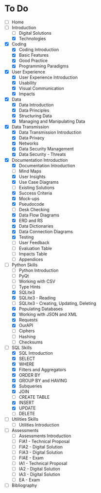 # To Do

- [ ] Home
- [ ] Introduction
  - [ ] Digital Solutions
  - [x] Technologies
- [x] Coding
  - [x] Coding Introduction  
  - [x] Basic Features
  - [x] Good Practice
  - [x] Programming Paradigms
- [x] User Experience
  - [x] User Experience Introduction
  - [x] Usability
  - [x] Visual Communication
  - [x] Impacts
- [x] Data
  - [x] Data Introduction
  - [x] Data Principles
  - [x] Structuring Data
  - [x] Managing and Manipulating Data
- [x] Data Transmission
  - [x] Data Transmission Introduction
  - [x] Data Privacy
  - [x] Networks
  - [x] Data Security Management
  - [x] Data Security - Threats
- [x] Documentation Introduction
  - [x] Documentation Introduction
  - [ ] Mind Maps
  - [x] User Insights
  - [x] Use Case Diagrams
  - [ ] Existing Solutions
  - [x] Success Criteria
  - [x] Mock-ups
  - [x] Pseudocode
  - [ ] Desk Checking
  - [x] Data Flow Diagrams
  - [x] ERD and RS
  - [x] Data Dictionaries
  - [x] Data Connection Diagrams
  - [x] Testing
  - [ ] User Feedback
  - [ ] Evaluation Table
  - [ ] Impacts Table
  - [ ] Appendices
- [ ] Python Skills
  - [ ] Python Introduction
  - [ ] PyQt
  - [ ] Working with CSV
  - [ ] Type Hints
  - [x] SQLite3
  - [x] SQLite3 - Reading
  - [ ] SQLite3 - Creating, Updating, Deleting
  - [x] Populating Databases
  - [x] Working with JSON and XML
  - [x] Requests
  - [x] OurAPI
  - [ ] Ciphers
  - [ ] Hashing
  - [ ] Checksums
- [ ] SQL Skills
  - [x] SQL Introduction
  - [x] SELECT  
  - [x] WHERE  
  - [x] Filters and Aggregators
  - [x] ORDER BY  
  - [x] GROUP BY and HAVING  
  - [x] Subqueries
  - [x] JOIN  
  - [ ] CREATE TABLE
  - [x] INSERT  
  - [x] UPDATE  
  - [ ] DELETE  
- [ ] Utilities Skills
  - [ ] Utilities Introduction
- [ ] Assessments
  - [ ] Assessments Introduction
  - [ ] FIA1 - Technical Proposal
  - [ ] FIA2 - Digital Solution
  - [ ] FIA3 - Digital Solution
  - [ ] FIAE - Exam
  - [ ] IA1 - Technical Proposal
  - [ ] IA2 - Digital Solution
  - [ ] IA3 - Digital Solution
  - [ ] EA - Exam
- [ ] Bibliography
